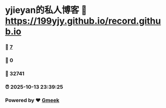 # yjieyan的私人博客 :link: https://199yjy.github.io/record.github.io 
### :page_facing_up: [7](https://199yjy.github.io/record.github.io/tag.html) 
### :speech_balloon: 0 
### :hibiscus: 32741 
### :alarm_clock: 2025-10-13 23:39:25 
### Powered by :heart: [Gmeek](https://github.com/Meekdai/Gmeek)
